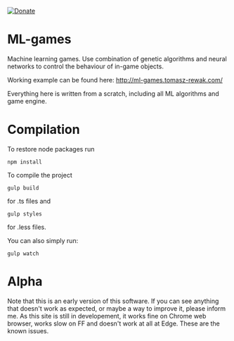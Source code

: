 [![Donate](https://img.shields.io/badge/Donate-PayPal-green.svg)](https://www.paypal.com/cgi-bin/webscr?cmd=_s-xclick&hosted_button_id=JR5PH24URK28S)

# ML-games
Machine learning games. Use combination of genetic algorithms and neural networks to control the behaviour of in-game objects.

Working example can be found here: http://ml-games.tomasz-rewak.com/

Everything here is written from a scratch, including all ML algorithms and game engine.

# Compilation
To restore node packages run
```
npm install
```

To compile the project
```
gulp build
```
for .ts files and
```
gulp styles
```
for .less files.

You can also simply run:
```
gulp watch
```

# Alpha
Note that this is an early version of this software. If you can see anything that doesn't work as expected, or maybe a way to improve it, please inform me.
As this site is still in developement, it works fine on Chrome web browser, works slow on FF and doesn't work at all at Edge.
These are the known issues.

